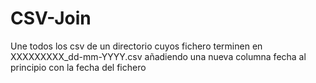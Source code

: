 # CSV-Join
Une todos los csv de un directorio cuyos fichero terminen en XXXXXXXXX_dd-mm-YYYY.csv añadiendo una nueva columna fecha al principio con la fecha del fichero
